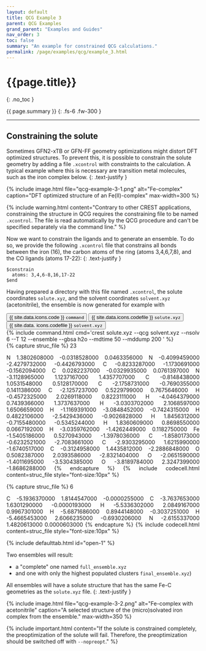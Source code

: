 ```yaml
---
layout: default
title: QCG Example 3
parent: QCG Examples
grand_parent: "Examples and Guides"
nav_order: 3
toc: false
summary: "An example for constrained QCG calculations."
permalink: /page/examples/qcg/example_3.html
---
```


# {{page.title}}
{: .no_toc }

{{ page.summary }}
{: .fs-6 .fw-300 }

---

## Constraining the solute


Sometimes GFN2-xTB or GFN-FF geometry optimizations might distort DFT optimized structures. To prevent this, it is possible to constrain the solute geometry by adding a file `.xcontrol` with constraints to the calculation.
A typical example where this is necessary are transition metal molecules, such as the iron complex below.
{: .text-justify }

{% include image.html file="qcg-example-3-1.png" alt="Fe-complex" caption="DFT optimized structure   of an Fe(II)-complex" max-width=300 %}


{% include warning.html content="Contrary to other CREST applications, constraining the structure in QCG requires the constraining file to be named `.xcontrol`. The file is read automatically by the QCG procedure and can't be specified separately via the command line." %}


Now we want to constrain the ligands and to generate an ensemble. 
To do so, we provide the following `.xcontrol` file that constrains all bonds between 
the iron (16), the carbon atoms of the ring (atoms 3,4,6,7,8), 
and the CO ligands (atoms 17-22):
{: .text-justify }

```
$constrain
  atoms: 3,4,6-8,16,17-22
$end
```

Having prepared a directory with this file named `.xcontrol`, 
the solute coordinates `solute.xyz`, and the solvent coordinates `solvent.xyz` (acetonitrile),
the ensemble is now generated for example with


 <!-- Tab links -->
<div class="tab card">
  <button class="tablinks tab-id-1" onclick="openTabId(event, 'tab-1-1', 'tab-id-1')" id="open-1">{{ site.data.icons.code }} <code>command</code></button>
  <button class="tablinks tab-id-1" onclick="openTabId(event, 'tab-1-2', 'tab-id-1')">{{ site.data.icons.codefile }} <code>solute.xyz</code></button>
  <button class="tablinks tab-id-1" onclick="openTabId(event, 'tab-1-3', 'tab-id-1')">{{ site.data.  icons.codefile }} <code>solvent.xyz</code></button>
</div>
<!-- Tab content -->
<div id="tab-1-1" class="tabcontent tab-id-1" style="text-align:justify">
{% include command.html cmd='crest solute.xyz <span class="nt">--qcg</span> solvent.xyz <span class="nt">--nsolv</span> 6 <span class="nt">--T</span> 12 <span class="nt">--ensemble</span> <span class="nt">--gbsa</span> h2o <span class="nt">--mdtime</span> 50 <span class="nt">--mddump</span> 200
' %}
</div>
<div id="tab-1-2" class="tabcontent tab-id-1" style="text-align:justify">
{% capture struc_file %}
 23

N          1.3802608000       -0.0318528000        0.0463356000
N         -0.4099459000       -2.4279732000       -0.4426793000
C         -0.8233287000       -1.1730691000       -0.1562094000
C          0.0282237000       -0.0329935000        0.0761397000
N         -3.1128965000        1.1237167000        1.4357707000
C         -0.8148438000        1.0531548000        0.5128170000
C         -2.1758731000       -0.7690355000        0.1411386000
C         -2.1257237000        0.5229799000        0.7675646000
H         -0.4572325000        2.0269118000        0.8223111000
H         -4.0464379000        0.7439366000        1.3737637000
H         -3.0303702000        2.1068597000        1.6506659000
H         -1.1169391000       -3.0848452000       -0.7424315000
H          0.4822106000       -2.5429436000       -0.9026828000
H          1.8456312000       -0.7155480000       -0.5345244000
H          1.8360609000        0.8698550000        0.0667192000
H         -3.0359762000       -1.4262449000        0.1182750000
Fe        -1.5405186000        0.5270943000       -1.3978036000
C         -1.8580173000       -0.6232521000       -2.7083661000
C         -2.9303295000        1.6215990000       -1.6740517000
C         -0.3124958000        1.4435812000       -2.2886848000
O          0.5082387000        2.0393586000       -2.8321404000
O         -2.0651590000       -1.4011695000       -3.5304385000
O         -3.8189784000        2.3247399000       -1.8686288000
{% endcapture %}
{% include codecell.html content=struc_file style="font-size:10px" %}
</div>
<div id="tab-1-3" class="tabcontent tab-id-1" style="text-align:justify">
{% capture struc_file %}
  6

C         -5.1936370000        1.8144547000       -0.0000255000
C         -3.7637653000        1.6301290000       -0.0000193000
H         -5.5336302000        2.0849167000        0.9967301000
H         -5.6871686000        0.8944148000       -0.3037251000
H         -5.4665453000        2.6066235000       -0.6930206000
N         -2.6155337000        1.4820613000        0.0000603000
{% endcapture %}
{% include codecell.html content=struc_file style="font-size:10px" %}
</div>
{% include defaulttab.html id="open-1" %}

Two ensembles will result:
- a "complete" one named `full_ensemble.xyz`
- and one with only the highest populated clusters `final_ensemble.xyz`) 

All ensembles will have a solute structure that has the same Fe-C geometries as the `solute.xyz` file.
{: .text-justify }

{% include image.html file="qcg-example-3-2.png" alt="Fe-complex with acetonitrile" caption="A selected structure of the (micro)solvated iron complex from the ensemble." max-width=350 %}


{% include important.html content="If the solute is constrained completely, the preoptimization of the solute will fail. Therefore, the preoptimization should be switched off with `--nopreopt`." %}
